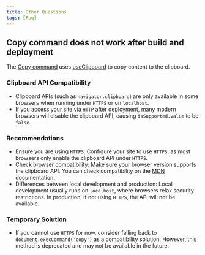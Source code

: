 ```yaml
---
title: Other Questions
tags: [Faq]
---
```


## Copy command does not work after build and deployment

The [Copy command](/en/components/copy) uses [useClipboard](https://vueuse.org/core/useclipboard/#useclipboard) to copy content to the clipboard.

### Clipboard API Compatibility

- Clipboard APIs (such as `navigator.clipboard`) are only available in some browsers when running under `HTTPS` or on `localhost`.
- If you access your site via `HTTP` after deployment, many modern browsers will disable the clipboard API, causing `isSupported.value` to be `false`.

### Recommendations

- Ensure you are using `HTTPS`: Configure your site to use `HTTPS`, as most browsers only enable the clipboard API under `HTTPS`.
- Check browser compatibility: Make sure your browser version supports the clipboard API. You can check compatibility on the [MDN](https://developer.mozilla.org/en-US/docs/Web) documentation.
- Differences between local development and production: Local development usually runs on `localhost`, where browsers relax security restrictions. In production, if not using `HTTPS`, the API will not be available.

### Temporary Solution

- If you cannot use `HTTPS` for now, consider falling back to `document.execCommand('copy')` as a compatibility solution. However, this method is deprecated and may not be available in the future.
